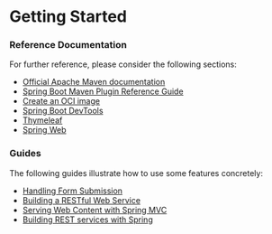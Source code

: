 # Getting Started

### Reference Documentation
For further reference, please consider the following sections:

* [Official Apache Maven documentation](https://maven.apache.org/guides/index.html)
* [Spring Boot Maven Plugin Reference Guide](https://docs.spring.io/spring-boot/docs/3.0.9/maven-plugin/reference/html/)
* [Create an OCI image](https://docs.spring.io/spring-boot/docs/3.0.9/maven-plugin/reference/html/#build-image)
* [Spring Boot DevTools](https://docs.spring.io/spring-boot/docs/3.0.9/reference/htmlsinge/index.html#using.devtools)
* [Thymeleaf](https://docs.spring.io/spring-boot/docs/3.0.9/reference/htmlsinge/index.html#web.servlet.spring-mvc.template-engines)
* [Spring Web](https://docs.spring.io/spring-boot/docs/3.0.9/reference/htmlsinge/index.html#web)

### Guides
The following guides illustrate how to use some features concretely:

* [Handling Form Submission](https://spring.io/guides/gs/handling-form-submission/)
* [Building a RESTful Web Service](https://spring.io/guides/gs/rest-service/)
* [Serving Web Content with Spring MVC](https://spring.io/guides/gs/serving-web-content/)
* [Building REST services with Spring](https://spring.io/guides/tutorials/rest/)

